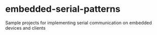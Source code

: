 # embedded-serial-patterns
Sample projects for implementing serial communication on embedded devices and clients
